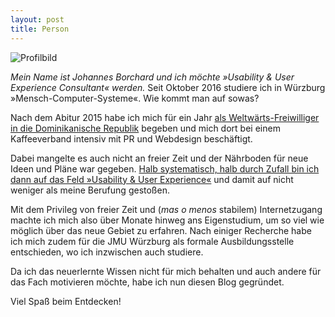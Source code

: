 ```yaml
---
layout: post
title: Person
---
```


<!-- ![Profilbild]({{site.baseurl}}/assets/profile-bw.jpg) -->
<img src="{{site.baseurl}}/assets/profile-bw.jpg" alt="Profilbild" id="profile-picture">


_Mein Name ist Johannes Borchard und ich möchte »Usability & User Experience Consultant« werden._
Seit Oktober 2016 studiere ich in Würzburg »Mensch-Computer-Systeme«. Wie kommt man auf sowas?

Nach dem Abitur 2015 habe ich mich für ein Jahr [als Weltwärts-Freiwilliger in die Dominikanische Republik](http://impacto-cultural.tumblr.com/) begeben und mich dort bei einem Kaffeeverband intensiv mit PR und Webdesign beschäftigt.

Dabei mangelte es auch nicht an freier Zeit und der Nährboden für neue Ideen und Pläne war gegeben. [Halb systematisch, halb durch Zufall bin ich dann auf das Feld »Usability & User Experience«](http://www.usabilityreport.de/post/142698418067/suche) und damit auf nicht weniger als meine Berufung gestoßen.

Mit dem Privileg von freier Zeit und (_mas o menos_ stabilem) Internetzugang machte ich mich also über Monate hinweg ans Eigenstudium, um so viel wie möglich über das neue Gebiet zu erfahren. Nach einiger Recherche habe ich mich zudem für die JMU Würzburg als formale Ausbildungsstelle entschieden, wo ich inzwischen auch studiere.

Da ich das neuerlernte Wissen nicht für mich behalten und auch andere für das Fach motivieren möchte, habe ich nun diesen Blog gegründet.

Viel Spaß beim Entdecken!
